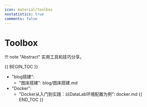 ```yaml
---
icon: material/toolbox
nostatistics: true
comments: false
---
```


# Toolbox


!!! note "Abstract"
    实用工具和技巧分享。

{{ BEGIN_TOC }}
- "blog搭建":
    - "图床搭建": blog/图床搭建.md
- "Docker":
    - "Docker从入门到实践：以DataLab环境配置为例": docker.md
{{ END_TOC }}
